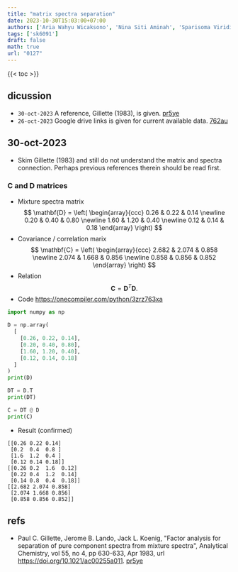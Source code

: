 ```yaml
---
title: "matrix spectra separation"
date: 2023-10-30T15:03:00+07:00
authors: ['Aria Wahyu Wicaksono', 'Nina Siti Aminah', 'Sparisoma Viridi']
tags: ['sk6091']
draft: false
math: true
url: "0127"
---
```

{{< toc >}}


## dicussion
+ `30-oct-2023` A reference, Gillette (1983), is given. [pr5ye](https://osf.io/pr5ye)
+ `26-oct-2023` Google drive links is given for current available data. [762au](https://osf.io/762au)



## 30-oct-2023
+ Skim Gillette (1983) and still do not understand the matrix and spectra connection. Perhaps previous references therein should be read first.

### $\mathbf{C}$ and $\mathbf{D}$ matrices
+ Mixture spectra matrix
$$
\mathbf{D} = \left(
\begin{array}{ccc}
0.26 & 0.22 & 0.14 \newline
0.20 & 0.40 & 0.80 \newline
1.60 & 1.20 & 0.40 \newline
0.12 & 0.14 & 0.18
\end{array}
\right)
$$
+ Covariance / correlation marix
$$
\mathbf{C} = \left(
\begin{array}{ccc}
2.682 & 2.074 & 0.858 \newline
2.074 & 1.668 & 0.856 \newline
0.858 & 0.856 & 0.852
\end{array}
\right)
$$
+ Relation
$$
\mathbf{C} = \mathbf{D}^T \mathbf{D}.
$$
+ Code https://onecompiler.com/python/3zrz763xa
```python
import numpy as np

D = np.array(
  [
    [0.26, 0.22, 0.14],
    [0.20, 0.40, 0.80],
    [1.60, 1.20, 0.40],
    [0.12, 0.14, 0.18]
  ]
)
print(D)

DT = D.T
print(DT)

C = DT @ D
print(C)
```
+ Result (confirmed)
```shell
[[0.26 0.22 0.14]
 [0.2  0.4  0.8 ]
 [1.6  1.2  0.4 ]
 [0.12 0.14 0.18]]
[[0.26 0.2  1.6  0.12]
 [0.22 0.4  1.2  0.14]
 [0.14 0.8  0.4  0.18]]
[[2.682 2.074 0.858]
 [2.074 1.668 0.856]
 [0.858 0.856 0.852]]
```


## refs
+ Paul C. Gillette, Jerome B. Lando, Jack L. Koenig, "Factor analysis for separation of pure component spectra from mixture spectra", Analytical Chemistry, vol 55, no 4, pp 630-633, Apr 1983, url https://doi.org/10.1021/ac00255a011. [pr5ye](https://osf.io/pr5ye)
